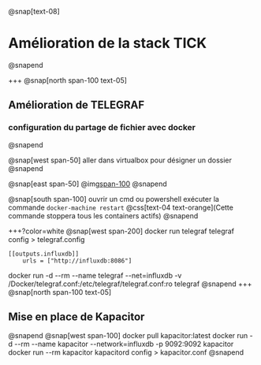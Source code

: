 @snap[text-08]
# Amélioration de la stack TICK
@snapend

+++
@snap[north span-100 text-05]
## Amélioration de TELEGRAF
### configuration du partage de fichier avec docker
@snapend

@snap[west span-50]
aller dans virtualbox pour désigner un dossier 
@snapend

@snap[east span-50]
@img[span-100](assets/img/shareFolder.png)
@snapend

@snap[south span-100]
ouvrir un cmd ou powershell
exécuter la commande `docker-machine restart`
@css[text-04 text-orange](Cette commande stoppera tous les containers actifs)
@snapend

+++?color=white
@snap[west span-200]
docker run telegraf telegraf config > telegraf.config

```
[[outputs.influxdb]]
    urls = ["http://influxdb:8086"]
```

docker run -d --rm --name telegraf --net=influxdb -v /Docker/telegraf.conf:/etc/telegraf/telegraf.conf:ro telegraf
@snapend
+++
@snap[north span-100 text-05]
## Mise en place de Kapacitor
@snapend
@snap[west span-100]
docker pull kapacitor:latest
docker run -d --rm --name kapacitor --network=influxdb -p 9092:9092 kapacitor
docker run --rm kapacitor kapacitord config > kapacitor.conf
@snapend
